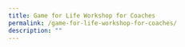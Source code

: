 ```yaml
---
title: Game for Life Workshop for Coaches
permalink: /game-for-life-workshop-for-coaches/
description: ""
---
```

